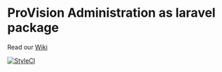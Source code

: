 

# ProVision Administration as laravel package

Read our [Wiki](https://github.com/ProVisionBG/administration/wiki)

[![StyleCI](https://styleci.io/repos/62281927/shield?branch=master)](https://styleci.io/repos/62281927)